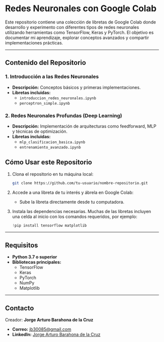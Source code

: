 # Redes Neuronales con Google Colab

Este repositorio contiene una colección de libretas de Google Colab donde desarrollo y experimento con diferentes tipos de redes neuronales utilizando herramientas como TensorFlow, Keras y PyTorch. El objetivo es documentar mi aprendizaje, explorar conceptos avanzados y compartir implementaciones prácticas.

---

## Contenido del Repositorio

### **1. Introducción a las Redes Neuronales**  
- **Descripción:** Conceptos básicos y primeras implementaciones.  
- **Libretas incluidas:**  
  - `introduccion_redes_neuronales.ipynb`  
  - `perceptron_simple.ipynb`  

### **2. Redes Neuronales Profundas (Deep Learning)**  
- **Descripción:** Implementación de arquitecturas como feedforward, MLP y técnicas de optimización.  
- **Libretas incluidas:**  
  - `mlp_clasificacion_basica.ipynb`  
  - `entrenamiento_avanzado.ipynb`

## Cómo Usar este Repositorio

1. Clona el repositorio en tu máquina local:  
   ```bash
   git clone https://github.com/tu-usuario/nombre-repositorio.git
   ```

2. Accede a una libreta de tu interés y ábrela en Google Colab:  
   - Sube la libreta directamente desde tu computadora.  

3. Instala las dependencias necesarias. Muchas de las libretas incluyen una celda al inicio con los comandos requeridos, por ejemplo:  
   ```python
   !pip install tensorflow matplotlib
   ```

---

## Requisitos

- **Python 3.7 o superior**  
- **Bibliotecas principales:**  
  - TensorFlow  
  - Keras  
  - PyTorch  
  - NumPy  
  - Matplotlib  

---

## Contacto

Creador: **Jorge Arturo Barahona de la Cruz**  
- **Correo:** [jb30085@gmail.com](mailto:jb30085@gmail.com)  
- **LinkedIn:** [Jorge Arturo Barahona de la Cruz](https://www.linkedin.com/in/jorge-arturo-barahona-de-la-cruz-48583b271/)  
